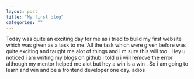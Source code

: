 ```yaml
---
layout: post
title: "My first blog"
categories: ""
---
```


Today was quite an exciting day for me as i tried to build my first website which was given as a task to me. All the task which were given before was quite exciting and taught me alot of things and i m sure this will too . Hey u noticed i am writing my blogs on github i told u i will remove the error although my mentor helped me alot but hey a win is a win . So i am going to learn and win and be a frontend developer one day. adios
